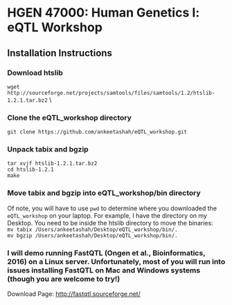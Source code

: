 # HGEN 47000: Human Genetics I: eQTL Workshop

## Installation Instructions
### Download htslib 
`wget http://sourceforge.net/projects/samtools/files/samtools/1.2/htslib-1.2.1.tar.bz2` \

### Clone the eQTL_workshop directory
`git clone https://github.com/ankeetashah/eQTL_workshop.git`

### Unpack tabix and bgzip
`tar xvjf htslib-1.2.1.tar.bz2` \
`cd htslib-1.2.1` \
`make`

### Move tabix and bgzip into eQTL_workshop/bin directory
Of note, you will have to use `pwd` to determine where you downloaded the `eQTL_workshop` on your laptop. For example, I have the directory on my Desktop. You need to be inside the htslib directory to move the binaries:  \
`mv tabix /Users/ankeetashah/Desktop/eQTL_workshop/bin/.` \
`mv bgzip /Users/ankeetashah/Desktop/eQTL_workshop/bin/.` 

### I will demo running FastQTL (Ongen et al., Bioinformatics, 2016) on a Linux server. Unfortunately, most of you will run into issues installing FastQTL on Mac and Windows systems (though you are welcome to try!)
Download Page: http://fastqtl.sourceforge.net/

